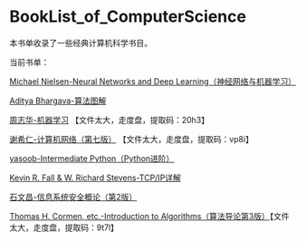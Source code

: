 # BookList_of_ComputerScience
本书单收录了一些经典计算机科学书目。

当前书单：

[Michael Nielsen-Neural Networks and Deep Learning（神经网络与机器学习）](https://github.com/QueueRear/BookList_of_ComputerScience/tree/main/Neural%20Network%20and%20Deep%20Learning)

[Aditya Bhargava-算法图解](https://github.com/QueueRear/BookList_of_ComputerScience/blob/main/算法图解.pdf)

[周志华-机器学习](https://pan.baidu.com/s/1SyfbKlUw1uWJXXHlwdUSjA) 【文件太大，走度盘，提取码：20h3】

[谢希仁-计算机网络（第七版）](https://pan.baidu.com/s/1gsk3JOJ5YF-N4rkszQt9hA) 【文件太大，走度盘，提取码：vp8i】

[yasoob-Intermediate Python（Python进阶）](https://github.com/QueueRear/BookList_of_ComputerScience/blob/main/Python进阶.pdf)

[Kevin R. Fall & W. Richard Stevens-TCP/IP详解](https://github.com/QueueRear/BookList_of_ComputerScience/blob/main/TCP%20IP详解)

[石文昌-信息系统安全概论（第2版）](https://github.com/QueueRear/BookList_of_ComputerScience/blob/main/信息系统安全概论（第2版）_石文昌.pdf)

[Thomas H. Cormen, etc.-Introduction to Algorithms（算法导论第3版）](https://pan.baidu.com/s/14EEsVx9KEm6AdBxuHqg5Vw)【文件太大，走度盘，提取码：9t7l】
